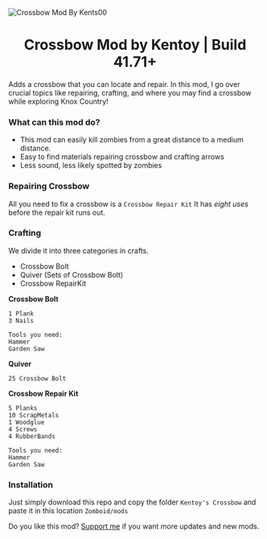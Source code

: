 ![Crossbow Mod By Kents00](https://github.com/kents00/Kentoy-s-Crossbow-PZ/blob/main/Kentoy's%20Crossbow/preview.png)
<h1 align="center">Crossbow Mod by Kentoy | Build 41.71+</h1>
Adds a crossbow that you can locate and repair. In this mod, I go over crucial topics like repairing, crafting, and where you may find a crossbow while exploring Knox Country!

### What can this mod do?
- This mod can easily kill zombies from a great distance to a medium distance.
- Easy to find materials repairing crossbow and crafting arrows
- Less sound, less likely spotted by zombies

### Repairing Crossbow
All you need to fix a crossbow is a ```Crossbow Repair Kit``` It has *eight uses* before the repair kit runs out.
### Crafting
We divide it into three categories in crafts.
- Crossbow Bolt
- Quiver (Sets of Crossbow Bolt)
- Crossbow RepairKit

**Crossbow Bolt**
```
1 Plank
3 Nails

Tools you need:
Hammer 
Garden Saw
```
**Quiver**
```
25 Crossbow Bolt
```
**Crossbow Repair Kit**
```
5 Planks
10 ScrapMetals
1 Woodglue
4 Screws
4 RubberBands

Tools you need:
Hammer 
Garden Saw
```
### Installation
Just simply download this repo and copy the folder ```Kentoy's Crossbow``` and paste it in this location ```Zomboid/mods```

Do you like this mod? [Support me](https://ko-fi.com/kents_workof_art) if you want more updates and new mods.
